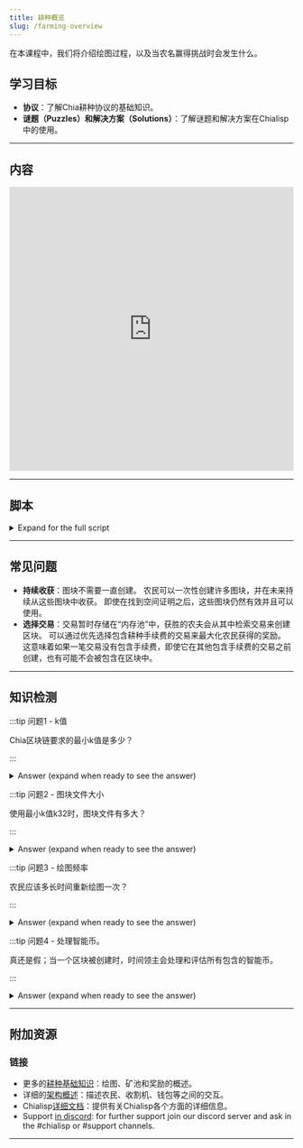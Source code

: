 ```yaml
---
title: 耕种概览
slug: /farming-overview
---
```


在本课程中，我们将介绍绘图过程，以及当农名赢得挑战时会发生什么。

## 学习目标

- **协议**：了解Chia耕种协议的基础知识。
- **谜题（Puzzles）和解决方案（Solutions）**：了解谜题和解决方案在Chialisp中的使用。

---

## 内容

<div class="videoWrapper">
<iframe width="100%" height="504" src="https://www.youtube.com/embed/vyn0nIO56WU" frameborder="0" allowfullscreen="allowfullscreen"></iframe>
</div>

---

## 脚本

<details>

<summary> Expand for the full script </summary>

0:00\
农民（Farmers）是寻求赢得空间证明挑战以换取奖励的节点。 赢得挑战的农民会构建并处理一个交易区块，并将其添加到区块链中。

0:20\
首先，农民预先生成哈希值到称为图块（Plots）的大块（large blocks）中。 这些图块的大小由一个常数k决定，k32是所需的最小尺寸，相当于每个图块约108GB。

0:40\
这个绘图过程计算密集，类似于传统区块链的“挖矿”，但这个过程只需要进行一次，大大减少了整体能耗。 一旦图块创建完成，它们会被农民被动监控，以确定它们是否包含当前网络挑战的有效空间证明。

1:00\
如果农民赢得了挑战，他们将开始从内存池中填充交易到区块中。 耕种客户端将控制哪些交易可以包含到区块中，通常会根据最高的耕种手续费用来做选择，从而增加总奖励。

1:20\
然后处理该区块，意味着所有交易和智能币中的程序都会被执行和解决。 区块随后由农民签名并提交到链上。

</details>

---

## 常见问题

- **持续收获**：图块不需要一直创建。 农民可以一次性创建许多图块，并在未来持续从这些图块中收获。 即使在找到空间证明之后，这些图块仍然有效并且可以使用。
- **选择交易**：交易暂时存储在“内存池”中，获胜的农夫会从其中检索交易来创建区块。 可以通过优先选择包含耕种手续费的交易来最大化农民获得的奖励。 这意味着如果一笔交易没有包含手续费，即使它在其他包含手续费的交易之前创建，也有可能不会被包含在区块中。

---

## 知识检测

:::tip 问题1 - k值

Chia区块链要求的最小k值是多少？

:::

<details>

<summary> Answer (expand when ready to see the answer)  </summary>

k32

</details>

:::tip 问题2 - 图块文件大小

使用最小k值k32时，图块文件有多大？

:::

<details>

<summary> Answer (expand when ready to see the answer)  </summary>

大约108GB

</details>

:::tip 问题3 - 绘图频率

农民应该多长时间重新绘图一次？

:::

<details>

<summary> Answer (expand when ready to see the answer) </summary>

理想情况下，农民不需要重新绘图。 农民可能在某些情况下会想要重新绘图(如改变k值或压缩率，从基于矿池的耕种改为独立耕种等)，但图块应长期保持有效和有用。

</details>

:::tip 问题4 - 处理智能币。

真还是假；当一个区块被创建时，时间领主会处理和评估所有包含的智能币。

:::

<details>

<summary> Answer (expand when ready to see the answer) </summary>

错误 农民处理区块中包含的智能币。 时间领主将区块注入到链的其余部分。

</details>

---

## 附加资源

### 链接

- 更多的[耕种基础知识](https://docs.chia.net/farming-basics)：绘图、矿池和奖励的概述。
- 详细的[架构概述](https://docs.chia.net/architecture-overview)：描述农民、收割机、钱包等之间的交互。
- Chialisp[详细文档](https://chialisp.com/)：提供有关Chialisp各个方面的详细信息。
- Support [in discord](https://discord.gg/chia): for further support join our discord server and ask in the #chialisp or #support channels.

---
